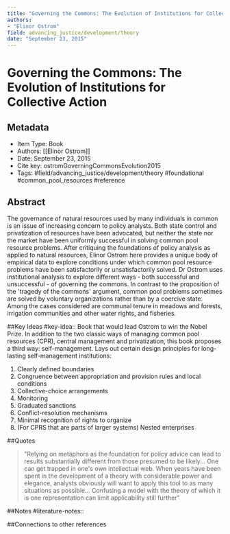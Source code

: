 ```yaml
---
title: "Governing the Commons: The Evolution of Institutions for Collective Action"
authors:  
- "Elinor Ostrom"
field: advancing_justice/development/theory
date: "September 23, 2015"
---
```


# Governing the Commons: The Evolution of Institutions for Collective Action

## Metadata
* Item Type: Book
* Authors: [[Elinor Ostrom]]
* Date: September 23, 2015
* Cite key: ostromGoverningCommonsEvolution2015
* Tags: 
#field/advancing_justice/development/theory
#foundational
#common_pool_resources
#reference


## Abstract

The governance of natural resources used by many individuals in common is an issue of increasing concern to policy analysts. Both state control and privatization of resources have been advocated, but neither the state nor the market have been uniformly successful in solving common pool resource problems. After critiquing the foundations of policy analysis as applied to natural resources, Elinor Ostrom here provides a unique body of empirical data to explore conditions under which common pool resource problems have been satisfactorily or unsatisfactorily solved. Dr Ostrom uses institutional analysis to explore different ways - both successful and unsuccessful - of governing the commons. In contrast to the proposition of the 'tragedy of the commons' argument, common pool problems sometimes are solved by voluntary organizations rather than by a coercive state. Among the cases considered are communal tenure in meadows and forests, irrigation communities and other water rights, and fisheries.


##Key Ideas
#key-idea:: Book that would lead Ostrom to win the Nobel Prize. In addition to the two classic ways of managing common pool resources (CPR), central management and privatization, this book proposes a third way: self-management. Lays out certain design principles for long-lasting self-management institutions:
 
 1. Clearly defined boundaries
2. Congruence between appropriation and provision rules and local conditions
3. Collective-choice arrangements
4. Monitoring
5. Graduated sanctions
6. Conflict-resolution mechanisms
7. Minimal recognition of rights to organize
8. (For CPRS that are parts of larger systems) Nested enterprises


##Quotes
> "Relying on metaphors as the foundation for policy advice can lead to results substantially different from those presumed to be likely... One can get trapped in one's own intellectual web. When years have been spent in the development of a theory with considerable power and elegance, analysts obviously will want to apply this tool to as many situations as possible... Confusing a model with the theory of which it is one representation can limit applicability still further"

##Notes
#literature-notes:: 

##Connections to other references